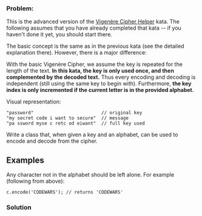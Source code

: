 ### Problem:
<p>This is the advanced version of the <a href="https://www.codewars.com/kata/vigenere-cipher-helper" target="_blank">Vigen&#xE8;re Cipher Helper</a> kata. The following assumes that you have already completed that kata -- if you haven&apos;t done it yet, you should start there. </p>
<p>The basic concept is the same as in the previous kata (see the detailed explanation there). However, there is a major difference:</p>
<p>With the basic Vigen&#xE8;re Cipher, we assume the key is repeated for the length of the text. <strong>In this kata, the key is only used once, and then complemented by the decoded text.</strong> Thus every encoding and decoding is independent (still using the same key to begin with). Furthermore, <strong>the key index is only incremented if the current letter is in the provided alphabet.</strong></p>
<p>Visual representation:</p>
<pre><code class="language-js"><span class="hljs-string">&quot;password&quot;</span>                         <span class="hljs-comment">// original key</span>
<span class="hljs-string">&quot;my secret code i want to secure&quot;</span>  <span class="hljs-comment">// message</span>
<span class="hljs-string">&quot;pa ssword myse c retc od eiwant&quot;</span>  <span class="hljs-comment">// full key used</span></code></pre>
<p>Write a class that, when given a key and an alphabet, can be used to encode and decode from the cipher.</p>
<h2 id="examples">Examples</h2>
<pre style="display: none;"><code class="language-js"><span class="hljs-keyword">var</span> alphabet = <span class="hljs-string">&apos;abcdefghijklmnopqrstuvwxyz&apos;</span>;
<span class="hljs-keyword">var</span> key = <span class="hljs-string">&apos;password&apos;</span>;

<span class="hljs-comment">// creates a cipher helper with each letter substituted</span>
<span class="hljs-comment">// by the corresponding character in the key</span>
<span class="hljs-keyword">var</span> c = <span class="hljs-keyword">new</span> Vigen&#xE8;reCipher(key, alphabet);

c.encode(<span class="hljs-string">&apos;codewars&apos;</span>); <span class="hljs-comment">// returns &apos;rovwsoiv&apos;</span>
c.decode(<span class="hljs-string">&apos;laxxhsj&apos;</span>);  <span class="hljs-comment">// returns &apos;waffles&apos;</span>

c.encode(<span class="hljs-string">&apos;amazingly few discotheques provide jukeboxes&apos;</span>)
<span class="hljs-comment">// returns &apos;pmsrebxoy rev lvynmylatcwu dkvzyxi bjbswwaib&apos;</span>

c.decode(<span class="hljs-string">&apos;pmsrebxoy rev lvynmylatcwu dkvzyxi bjbswwaib&apos;</span>)
<span class="hljs-comment">// returns &apos;amazingly few discotheques provide jukeboxes&apos;</span></code></pre>
<pre style="display: none;"><code class="language-python">alphabet = <span class="hljs-string">&apos;abcdefghijklmnopqrstuvwxyz&apos;</span>
key = <span class="hljs-string">&apos;password&apos;</span>

<span class="hljs-comment"># creates a cipher helper with each letter substituted</span>
<span class="hljs-comment"># by the corresponding character in the key</span>
c = VigenereCipher(key, alphabet)

c.encode(<span class="hljs-string">&apos;codewars&apos;</span>) <span class="hljs-comment"># returns &apos;rovwsoiv&apos;</span>
c.decode(<span class="hljs-string">&apos;laxxhsj&apos;</span>)  <span class="hljs-comment"># returns &apos;waffles&apos;</span>

c.encode(<span class="hljs-string">&apos;amazingly few discotheques provide jukeboxes&apos;</span>)
<span class="hljs-comment"># returns &apos;pmsrebxoy rev lvynmylatcwu dkvzyxi bjbswwaib&apos;</span>

c.decode(<span class="hljs-string">&apos;pmsrebxoy rev lvynmylatcwu dkvzyxi bjbswwaib&apos;</span>)
<span class="hljs-comment"># returns &apos;amazingly few discotheques provide jukeboxes&apos;</span></code></pre>
<pre style="display: none;"><code class="language-coffeescript">alphabet = <span class="hljs-string">&apos;abcdefghijklmnopqrstuvwxyz&apos;</span>
key = <span class="hljs-string">&apos;password&apos;</span>

<span class="hljs-comment"># creates a cipher helper with each letter substituted</span>
<span class="hljs-comment"># by the corresponding character in the key</span>
c = <span class="hljs-keyword">new</span> VigenereCipher(key, alphabet)

c.encode(<span class="hljs-string">&apos;codewars&apos;</span>)  <span class="hljs-comment"># returns &apos;rovwsoiv&apos;</span>
c.decode(<span class="hljs-string">&apos;laxxhsj&apos;</span>)   <span class="hljs-comment"># returns &apos;waffles&apos;</span>

c.encode(<span class="hljs-string">&apos;amazingly few discotheques provide jukeboxes&apos;</span>)
<span class="hljs-comment"># returns &apos;pmsrebxoy rev lvynmylatcwu dkvzyxi bjbswwaib&apos;</span>

c.decode(<span class="hljs-string">&apos;pmsrebxoy rev lvynmylatcwu dkvzyxi bjbswwaib&apos;</span>)
<span class="hljs-comment"># returns &apos;amazingly few discotheques provide jukeboxes&apos;</span></code></pre>
<p>Any character not in the alphabet should be left alone. For example (following from above):</p>
<pre><code class="language-javascript">c.encode(<span class="hljs-string">&apos;CODEWARS&apos;</span>); <span class="hljs-comment">// returns &apos;CODEWARS&apos;</span></code></pre>
<pre style="display: none;"><code class="language-python">c.encode(<span class="hljs-string">&apos;CODEWARS&apos;</span>) <span class="hljs-comment"># returns &apos;CODEWARS&apos;</span></code></pre>
<pre style="display: none;"><code class="language-coffeescript">c.encode(<span class="hljs-string">&apos;CODEWARS&apos;</span>) <span class="hljs-comment"># returns &apos;CODEWARS&apos;</span></code></pre>

### Solution